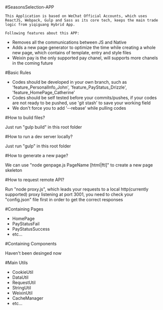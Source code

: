 #SeasonsSelection-APP

```This Application is based on WeChat Official Accounts, which uses ReactJS, Webpack, Gulp and Sass as its core tech, keeps the main trade logic from yiqiguang Hybrid App.```

```Following features about this APP:```

+ Removes all the communications between JS and Native
+ Adds a new page generator to optimize the time while creating a whole new page, which contains of template, entry and style files
+ Weixin pay is the only supported pay chanel, will supports more chanels in the coming future 

#Basic Rules

+ Codes should be developed in your own branch, such as 'feature_PersonalInfo_John', 'feature_PayStatus_Drizzle', 'feature_HomePage_Catherine'
+ Codes should be self tested before your commits/pushes, if your codes are not ready to be pushed, use 'git stash' to save your working field
+ We don't force you to add '--rebase' while pulling codes

#How to build files?

Just run "gulp build" in this root folder

#How to run a dev server locally?

Just run "gulp" in this root folder

#How to generate a new page?

We can use "node genpage.js PageName [html|ftl]" to create a new page skeleton

#How to request remote API?

Run "node proxy.js", which leads your requests to a local http(currently supported) proxy listening at port 3001, you need to check your "config.json" file first in order to get the correct responses

#Containing Pages

+ HomePage
+ PayStatusFail
+ PayStatusSuccess
+ etc...

#Containing Components

Haven't been desinged now

#Main Utils

+ CookieUtil
+ DataUtil
+ RequestUtil
+ StringUtil
+ WeixinUtil
+ CacheManager
+ etc...
